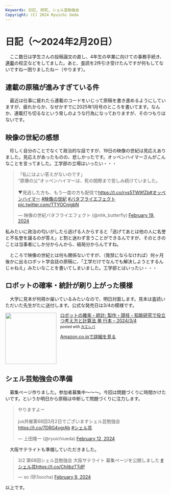 ```yaml
---
Keywords: 日記, 研究, シェル芸勉強会
Copyright: (C) 2024 Ryuichi Ueda
---
```


# 日記（〜2024年2月20日）

　ここ数日は学生さんの投稿論文の直し、4年生の卒業に向けての事務手続き、[連載](/?page=sd_rusty_bash)の校正などをしてました。あと、査読を2件引き受けたんですが何もしてないですねー困りましたねー（やります）。

## 連載の原稿が進みすぎている件

　最近は仕事に疲れたら連載のコードをいじって原稿を書き進めるようにしていますが、疲れからか、なぜかすでに2025年1月号のところを書いてます。なんか、連載打ち切るなという脅しのような行為になっておりますが、そのつもりはないです。

## 映像の世紀の感想

　珍しく自分のことでなくて政治的な話ですが、19日の映像の世紀は見応えありました。見応えがあったものの、悲しかったです。オッペンハイマーさんがこんなことを言ってました。工学部の立場はいったい・・・

<blockquote class="twitter-tweet"><p lang="ja" dir="ltr">「私にはよい答えがないのです」<br>“原爆の父”オッペンハイマーは、死の間際まで苦しみ続けていました。<br><br>▼見逃した方も、もう一度の方も配信で<a href="https://t.co/rvs5TW9fZb">https://t.co/rvs5TW9fZb</a><a href="https://twitter.com/hashtag/%E3%82%AA%E3%83%83%E3%83%9A%E3%83%B3%E3%83%8F%E3%82%A4%E3%83%9E%E3%83%BC?src=hash&amp;ref_src=twsrc%5Etfw">#オッペンハイマー</a> <a href="https://twitter.com/hashtag/%E6%98%A0%E5%83%8F%E3%81%AE%E4%B8%96%E7%B4%80?src=hash&amp;ref_src=twsrc%5Etfw">#映像の世紀</a> <a href="https://twitter.com/hashtag/%E3%83%90%E3%82%BF%E3%83%95%E3%83%A9%E3%82%A4%E3%82%A8%E3%83%95%E3%82%A7%E3%82%AF%E3%83%88?src=hash&amp;ref_src=twsrc%5Etfw">#バタフライエフェクト</a> <a href="https://t.co/TTYOCnigbN">pic.twitter.com/TTYOCnigbN</a></p>&mdash; 映像の世紀バタフライエフェクト (@nhk_butterfly) <a href="https://twitter.com/nhk_butterfly/status/1759574559643042300?ref_src=twsrc%5Etfw">February 19, 2024</a></blockquote> <script async src="https://platform.twitter.com/widgets.js" charset="utf-8"></script>

私みたいに政治の匂いがしたら逃げる人からすると「逃げてあとは他の人に名誉と不名誉を譲るのが答え」と割と迷わず言うことができるんですが、そのときのことは当事者にしか分からんから、結局分からんですね。

　ところで映像の世紀とは何も関係ないですが、（発禁にならなければ）何ヶ月後かに出るロボット学会誌の原稿に、「工学だけでなんでも解決しようとするんじゃねえ」みたいなことを書いてしまいました。工学部とはいったい・・・

## ロボットの確率・統計が刷り上がった模様

　大学に見本が何冊か届いているみたいなので、明日対面します。見本は査読いただいた先生がたに送付します。公式な発売日は3/4の模様です。

<div class="card">
<div class="krb-amzlt-box" style="margin-bottom:0px;"><div class="krb-amzlt-image" style="float:left;margin:0px 12px 1px 0px;"><a href="https://amzn.to/42jNoZh"><img width="160px" src="https://images-na.ssl-images-amazon.com/images/P/4339046876.09.LZZZZZZZ"></a></div><div class="krb-amzlt-info" style="line-height:120%; margin-bottom: 10px"><div class="krb-amzlt-name" style="margin-bottom:10px;line-height:120%"><a href="https://amzn.to/42jNoZh" name="amazletlink" target="_blank" rel="nofollow" rel="nofollow">ロボットの確率・統計: 製作・競技・知能研究で役立つ考え方と計算法 単
行本 – 2024/3/4</a><div class="krb-amzlt-powered-date" style="font-size:80%;margin-top:5px;line-height:120%">posted with <a href="https://kaereba.com/wind/" title="amazlet" target="_blank" rel="nofollow" rel="nofollow">カエレバ</a></div></div><div class="krb-amzlt-detail"></div><div class="krb-amzlt-sub-info" style="float: left;"><div class="krb-amzlt-link" style="margin-top: 5px"><a href="https://amzn.to/42jNoZh" name="amazletlink" target="_blank" rel="nofollow" rel="nofollow">Amazon.co.jpで詳細を見る</a></div></div></div><div class="krb-amzlt-footer" style="clear: left"></div></div>
</div>

## シェル芸勉強会の準備

　募集ページ作りました。参加者募集中〜〜〜。今回は問題づくりに時間かけたいです。というか明日から原稿は中断して問題づくりに注力します。

<blockquote class="twitter-tweet"><p lang="ja" dir="ltr">やりますよー<br><br>jus共催第68回3月2日でございますシェル芸勉強会 <a href="https://t.co/7DRG4ygrAb">https://t.co/7DRG4ygrAb</a> <a href="https://twitter.com/hashtag/%E3%82%B7%E3%82%A7%E3%83%AB%E8%8A%B8?src=hash&amp;ref_src=twsrc%5Etfw">#シェル芸</a></p>&mdash; 上田隆一 (@ryuichiueda) <a href="https://twitter.com/ryuichiueda/status/1756832275269050694?ref_src=twsrc%5Etfw">February 12, 2024</a></blockquote> <script async src="https://platform.twitter.com/widgets.js" charset="utf-8"></script>

　大阪サテライトも準備していただきました。

<blockquote class="twitter-tweet"><p lang="ja" dir="ltr">3/2 第68回シェル芸勉強会 大阪サテライト 募集ページを公開しました <a href="https://twitter.com/hashtag/%E3%82%B7%E3%82%A7%E3%83%AB%E8%8A%B8?src=hash&amp;ref_src=twsrc%5Etfw">#シェル芸</a><a href="https://t.co/ChIibzTTdP">https://t.co/ChIibzTTdP</a></p>&mdash; so (@3socha) <a href="https://twitter.com/3socha/status/1755933302421393630?ref_src=twsrc%5Etfw">February 9, 2024</a></blockquote> <script async src="https://platform.twitter.com/widgets.js" charset="utf-8"></script>


以上です。
